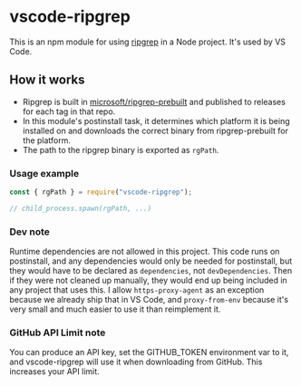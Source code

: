 # vscode-ripgrep

This is an npm module for using [ripgrep](https://github.com/BurntSushi/ripgrep)
in a Node project. It's used by VS Code.

## How it works

-   Ripgrep is built in
    [microsoft/ripgrep-prebuilt](https://github.com/microsoft/ripgrep-prebuilt)
    and published to releases for each tag in that repo.
-   In this module's postinstall task, it determines which platform it is being
    installed on and downloads the correct binary from ripgrep-prebuilt for the
    platform.
-   The path to the ripgrep binary is exported as `rgPath`.

### Usage example

```js
const { rgPath } = require("vscode-ripgrep");

// child_process.spawn(rgPath, ...)
```

### Dev note

Runtime dependencies are not allowed in this project. This code runs on
postinstall, and any dependencies would only be needed for postinstall, but they
would have to be declared as `dependencies`, not `devDependencies`. Then if they
were not cleaned up manually, they would end up being included in any project
that uses this. I allow `https-proxy-agent` as an exception because we already
ship that in VS Code, and `proxy-from-env` because it's very small and much
easier to use it than reimplement it.

### GitHub API Limit note

You can produce an API key, set the GITHUB_TOKEN environment var to it, and
vscode-ripgrep will use it when downloading from GitHub. This increases your API
limit.
